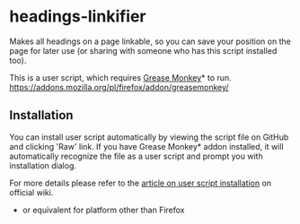 # headings-linkifier
Makes all headings on a page linkable, so you can save your position on the page for later use (or sharing with someone who has this script installed too).

This is a user script, which requires [Grease Monkey](firefox-addon)* to run.
https://addons.mozilla.org/pl/firefox/addon/greasemonkey/

## Installation
You can install user script automatically by viewing the script file on GitHub and clicking 'Raw' link. If you have Grease Monkey* addon installed, it will automatically recognize the file as a user script and prompt you with installation dialog.

For more details please refer to the [article on user script installation](gm-install-docs) on official wiki.

* or equivalent for platform other than Firefox

[firefox-addon]: https://addons.mozilla.org/pl/firefox/addon/greasemonkey/ "Grease Monkey on Firefox Addons"
[gm-install-docs]: https://wiki.greasespot.net/Greasemonkey_Manual:Installing_Scripts "User script installtion on Grease Monkey's offical wiki"
